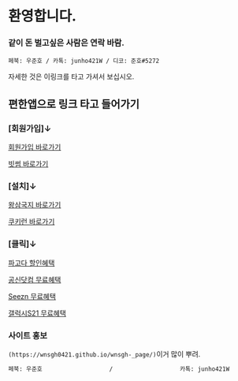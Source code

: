 # 환영합니다.


### 같이 돈 벌고싶은 사람은 연락 바람.

```페북: 우준호 / 카톡: junho421W / 디코: 준호#5272```

자세한 것은 이링크를 타고 가셔서 보십시오.
##  편한앱으로 링크 타고 들어가기

### [회원가입]↓
[회원가입 바로가기](https://nefing.com/541c3aa) 

[빗썸 바로가기](https://nefing.com/60a5de0)

### [설치]↓
[왕삼국지 바로가기](https://nefing.com/63ce6a1)

[쿠키런 바로가기](https://nefing.com/7700b47)

### [클릭]↓
[파고다 할인혜택](https://nefing.com/89c2f81)

[공신닷컴 무료혜택](https://nefing.com/7ac3864)

[Seezn 무료혜택](https://nefing.com/70d7f70)

[갤럭시S21 무료혜택](https://nefing.com/8bb73a8)


### 사이트 홍보

`(https://wnsgh0421.github.io/wnsgh-_page/)`이거 많이 뿌려.


```markdown
페북: 우준호                   /                   카톡: junho421W                        /                    디코: 준호다#5272
